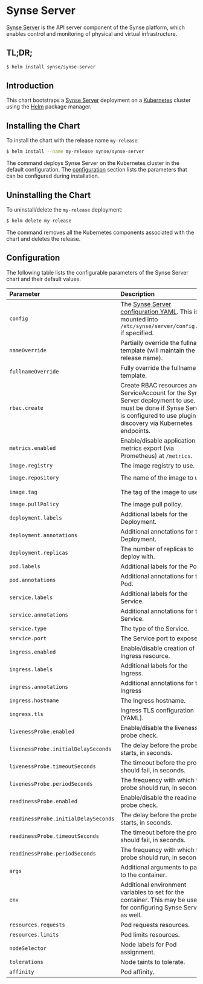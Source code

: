# Synse Server

[Synse Server](https://github.com/vapor-ware/synse-server) is the API server component of the Synse
platform, which enables control and monitoring of physical and virtual infrastructure.

## TL;DR;

```bash
$ helm install synse/synse-server
```

## Introduction

This chart bootstraps a [Synse Server](https://github.com/vapor-ware/synse-server) deployment on
a [Kubernetes](http://kubernetes.io) cluster using the [Helm](https://helm.sh) package manager.

## Installing the Chart

To install the chart with the release name `my-release`:

```bash
$ helm install --name my-release synse/synse-server
```

The command deploys Synse Server on the Kubernetes cluster in the default configuration. The
[configuration](#configuration) section lists the parameters that can be configured during installation.

## Uninstalling the Chart

To uninstall/delete the `my-release` deployment:

```bash
$ helm delete my-release
```

The command removes all the Kubernetes components associated with the chart and deletes the release.

## Configuration

The following table lists the configurable parameters of the Synse Server chart and their default values.

| Parameter | Description | Default |
| :-------- | :---------- | :------ |
| `config` | The [Synse Server configuration YAML](https://synse.readthedocs.io/en/v3/server/user/configuration/). This is mounted into `/etc/synse/server/config.yaml` if specified. | `{}` |
| `nameOverride` | Partially override the fullname template (will maintain the release name). | `""` |
| `fullnameOverride` | Fully override the fullname template. | `""` |
| `rbac.create` | Create RBAC resources and a ServiceAccount for the Synse Server deployment to use. This must be done if Synse Server is configured to use plugin discovery via Kubernetes endpoints. | `false` |
| `metrics.enabled` | Enable/disable application metrics export (via Prometheus) at `/metrics`. | `false` |
| `image.registry` | The image registry to use. | `""` |
| `image.repository` | The name of the image to use. | `vaporio/synse-server` |
| `image.tag` | The tag of the image to use. | `v3.0.0-alpha.12` |
| `image.pullPolicy` | The image pull policy. | `Always` |
| `deployment.labels` | Additional labels for the Deployment. | `{}` |
| `deployment.annotations` | Additional annotations for the Deployment. | `{}` |
| `deployment.replicas` | The number of replicas to deploy with. | `1` |
| `pod.labels` | Additional labels for the Pod. | `{}` |
| `pod.annotations` | Additional annotations for the Pod. | `{}` |
| `service.labels` | Additional labels for the Service. | `{}` |
| `service.annotations` | Additional annotations for the Service. | `{}` |
| `service.type` | The type of the Service. | `ClusterIP` |
| `service.port` | The Service port to expose. | `5000` |
| `ingress.enabled` | Enable/disable creation of an Ingress resource. | `false` |
| `ingress.labels` | Additional labels for the Ingress. | `{}` |
| `ingress.annotations` | Additional annotations for the Ingress | `{}` |
| `ingress.hostname` | The Ingress hostname. | `""` |
| `ingress.tls` | Ingress TLS configuration (YAML). | `[]` |
| `livenessProbe.enabled` | Enable/disable the liveness probe check. | `true` |
| `livenessProbe.initialDelaySeconds` | The delay before the probe starts, in seconds. | `30` |
| `livenessProbe.timeoutSeconds` | The timeout before the probe should fail, in seconds. | `5` |
| `livenessProbe.periodSeconds` | The frequency with which the probe should run, in seconds. | `5` |
| `readinessProbe.enabled` | Enable/disable the readiness probe check. | `true` |
| `readinessProbe.initialDelaySeconds` | The delay before the probe starts, in seconds. | `5` |
| `readinessProbe.timeoutSeconds` | The timeout before the probe should fail, in seconds. | `2` |
| `readinessProbe.periodSeconds` | The frequency with which the probe should run, in seconds. | `5` |
| `args` | Additional arguments to pass to the container. | `[]` |
| `env` | Additional environment variables to set for the container. This may be used for configuring Synse Server as well. | `{}` |
| `resources.requests` | Pod requests resources. | `{}` |
| `resources.limits` | Pod limits resources. | `{}` |
| `nodeSelector` | Node labels for Pod assignment. | `{}` |
| `tolerations` | Node taints to tolerate. | `[]` |
| `affinity` | Pod affinity. | `{}` |
